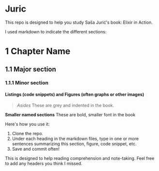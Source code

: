 # Juric
This repo is designed to help you study Saša Jurić's book: Elixir in Action. 

I used markdown to indicate the different sections:
# 1 Chapter Name
## 1.1 Major section
### 1.1.1 Minor section
#### Listings (code snippets) and Figures (often graphs or other images)
> *Asides*
These are grey and indented in the book.  

**Smaller named sections** These are bold, smaller font in the book

Here's how you use it:  

1. Clone the repo.
2. Under each heading in the markdown files, type in one or more sentences summarizing this section, figure, code snippet, etc.
3. Save and commit often!

This is designed to help reading comprehension and note-taking. Feel free to add any headers you think I missed. 
